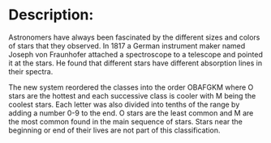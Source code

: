 # Description:
Astronomers have always been fascinated by the different sizes and colors of stars that they observed. In 1817 a German instrument maker named Joseph von Fraunhofer attached a spectroscope to a telescope and pointed it at the stars. He found that different stars have different absorption lines in their spectra.

The new system reordered the classes into the order OBAFGKM where O stars are the hottest and each successive class is cooler with M being the coolest stars. Each letter was also divided into tenths of the range by adding a number 0-9 to the end. O stars are the least common and M are the most common found in the main sequence of stars. Stars near the beginning or end of their lives are not part of this classification.
